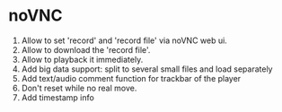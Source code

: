 
# noVNC

1. Allow to set 'record' and 'record file' via noVNC web ui.
2. Allow to download the 'record file'.
3. Allow to playback it immediately.
4. Add big data support: split to several small files and load separately
5. Add text/audio comment function for trackbar of the player
6. Don't reset while no real move.
7. Add timestamp info
